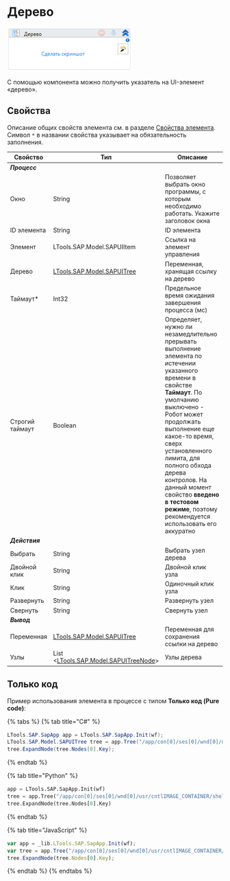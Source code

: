 # Дерево

![](../../../resources/activities/basic/sap/image-308.png)

С помощью компонента можно получить указатель на UI-элемент «дерево».

## Свойства
Описание общих свойств элемента см. в разделе [Свойства элемента](https://docs.primo-rpa.ru/primo-rpa/primo-studio/process/elements#svoistva-elementa).\
Символ `*` в названии свойства указывает на обязательность заполнения.

| Свойство     | Тип                                                                 | Описание                                           |
| ------------ | ------------------------------------------------------------------- | -------------------------------------------------- |
| ***Процесс***  | | |
| Окно         | String                         | Позволяет выбрать окно программы, с которым необходимо работать. Укажите заголовок окна |
| ID элемента  | String                                                              | ID элемента                                        |
| Элемент      | LTools.SAP.Model.SAPUIItem                                          | Ссылка на элемент управления                       |
| Дерево       | [LTools.SAP.Model.SAPUITree](datatypes/sapuitree.md)                | Переменная, хранящая ссылку на дерево              |
| Таймаут\*    | Int32                                                               | Предельное время ожидания завершения процесса (мс) |
| Строгий таймаут | Boolean| Определяет, нужно ли незамедлительно прерывать выполнение элемента по истечении указанного времени в свойстве **Таймаут**. По умолчанию выключено - Робот может продолжать выполнение еще какое-то время, сверх установленного лимита, для полного обхода дерева контролов. На данный момент свойство **введено в тестовом режиме**, поэтому рекомендуется использовать его аккуратно |
| ***Действия***  | | |
| Выбрать      | String                                                              | Выбрать узел дерева                                |
| Двойной клик | String                                                              | Двойной клик узла                                  |
| Клик         | String                                                              | Одиночный клик узла                                |
| Развернуть   | String                                                              | Развернуть узел                                    |
| Свернуть     | String                                                              | Свернуть узел                                      |
| ***Вывод***  | | |
| Переменная   | [LTools.SAP.Model.SAPUITree](datatypes/sapuitree.md)                | Переменная для сохранения ссылки на дерево         |
| Узлы         | List <[LTools.SAP.Model.SAPUITreeNode](datatypes/sapuitreenode.md)> | Узлы дерева                                        |


## Только код
Пример использования элемента в процессе с типом **Только код (Pure code)**:

{% tabs %}
{% tab title="C#" %}
```csharp
LTools.SAP.SapApp app = LTools.SAP.SapApp.Init(wf);
LTools.SAP.Model.SAPUITree tree = app.Tree("/app/con[0]/ses[0]/wnd[0]/usr/cntlIMAGE_CONTAINER/shellcont/shell/shellcont[0]/shell");
tree.ExpandNode(tree.Nodes[0].Key);
```
{% endtab %}

{% tab title="Python" %}
```python
app = LTools.SAP.SapApp.Init(wf)
tree = app.Tree("/app/con[0]/ses[0]/wnd[0]/usr/cntlIMAGE_CONTAINER/shellcont/shell/shellcont[0]/shell")
tree.ExpandNode(tree.Nodes[0].Key)
```
{% endtab %}

{% tab title="JavaScript" %}
```javascript
var app = _lib.LTools.SAP.SapApp.Init(wf);		
var tree = app.Tree("/app/con[0]/ses[0]/wnd[0]/usr/cntlIMAGE_CONTAINER/shellcont/shell/shellcont[0]/shell");
tree.ExpandNode(tree.Nodes[0].Key);
```
{% endtab %}
{% endtabs %}

